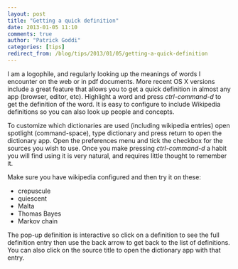 ```yaml
---
layout: post
title: "Getting a quick definition"
date: 2013-01-05 11:10
comments: true
author: "Patrick Goddi"
categories: [tips]
redirect_from: /blog/tips/2013/01/05/getting-a-quick-definition
---
```

I am a logophile, and regularly looking up the meanings of words I encounter on the web or in pdf documents. More recent OS X versions include a great feature that allows you to get a quick definition in almost any app (browser, editor, etc). Highlight a word and press *ctrl-command-d* to get the definition of the word. It is easy to configure to include Wikipedia definitions so you can also look up people and concepts.

To customize which dictionaries are used (including wikipedia entries) open spotlight (command-space), type dictionary and press return to open the dictionary app. Open the preferences menu and tick the checkbox for the sources you wish to use. Once you make pressing *ctrl-command-d* a habit you will find using it is very natural, and requires little thought to remember it.

Make sure you have wikipedia configured and then try it on these:

* crepuscule
* quiescent
* Malta
* Thomas Bayes
* Markov chain

The pop-up definition is interactive so click on a definition to see the full definition entry then use the back arrow to get back to the list of definitions. You can also click on the source title to open the dictionary app with that entry.